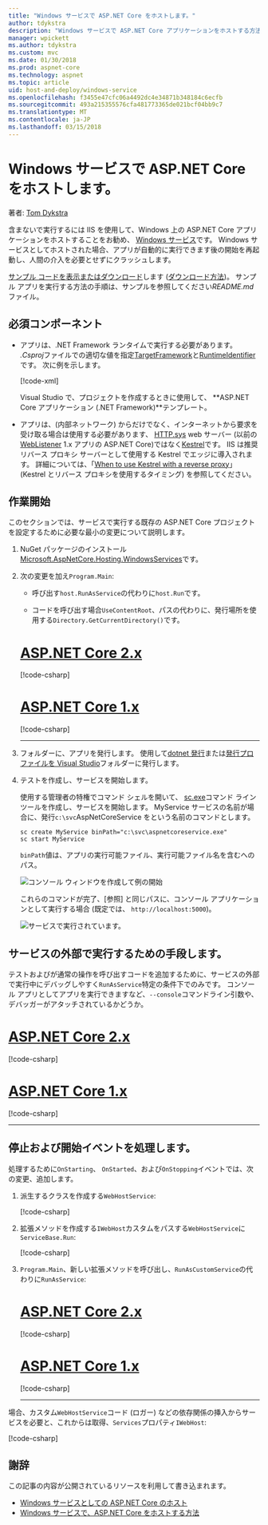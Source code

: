 ```yaml
---
title: "Windows サービスで ASP.NET Core をホストします。"
author: tdykstra
description: "Windows サービスで ASP.NET Core アプリケーションをホストする方法を説明します。"
manager: wpickett
ms.author: tdykstra
ms.custom: mvc
ms.date: 01/30/2018
ms.prod: aspnet-core
ms.technology: aspnet
ms.topic: article
uid: host-and-deploy/windows-service
ms.openlocfilehash: f3455e47cfc06a4492dc4e34871b348184c6ecfb
ms.sourcegitcommit: 493a215355576cfa481773365de021bcf04bb9c7
ms.translationtype: MT
ms.contentlocale: ja-JP
ms.lasthandoff: 03/15/2018
---
```

# <a name="host-aspnet-core-in-a-windows-service"></a>Windows サービスで ASP.NET Core をホストします。

著者: [Tom Dykstra](https://github.com/tdykstra)

含まないで実行するには IIS を使用して、Windows 上の ASP.NET Core アプリケーションをホストすることをお勧め、 [Windows サービス](/dotnet/framework/windows-services/introduction-to-windows-service-applications)です。 Windows サービスとしてホストされた場合、アプリが自動的に実行できます後の開始を再起動し、人間の介入を必要とせずにクラッシュします。

[サンプル コードを表示またはダウンロード](https://github.com/aspnet/Docs/tree/master/aspnetcore/host-and-deploy/windows-service/sample)します ([ダウンロード方法](xref:tutorials/index#how-to-download-a-sample))。 サンプル アプリを実行する方法の手順は、サンプルを参照してください*README.md*ファイル。

## <a name="prerequisites"></a>必須コンポーネント

* アプリは、.NET Framework ランタイムで実行する必要があります。 *.Csproj*ファイルでの適切な値を指定[TargetFramework](/nuget/schema/target-frameworks)と[RuntimeIdentifier](/dotnet/articles/core/rid-catalog)です。 次に例を示します。

  [!code-xml[](windows-service/sample/AspNetCoreService.csproj?range=3-6)]

  Visual Studio で、プロジェクトを作成するときに使用して、 **ASP.NET Core アプリケーション (.NET Framework)**テンプレート。

* アプリは、(内部ネットワーク) からだけでなく、インターネットから要求を受け取る場合は使用する必要があります、 [HTTP.sys](xref:fundamentals/servers/httpsys) web サーバー (以前の[WebListener](xref:fundamentals/servers/weblistener) 1.x アプリの ASP.NET Core)ではなく[Kestrel](xref:fundamentals/servers/kestrel)です。 IIS は推奨リバース プロキシ サーバーとして使用する Kestrel でエッジに導入されます。 詳細については、「[When to use Kestrel with a reverse proxy](xref:fundamentals/servers/kestrel#when-to-use-kestrel-with-a-reverse-proxy)」 (Kestrel とリバース プロキシを使用するタイミング) を参照してください。

## <a name="get-started"></a>作業開始

このセクションでは、サービスで実行する既存の ASP.NET Core プロジェクトを設定するために必要な最小の変更について説明します。

1. NuGet パッケージのインストール[Microsoft.AspNetCore.Hosting.WindowsServices](https://www.nuget.org/packages/Microsoft.AspNetCore.Hosting.WindowsServices/)です。

1. 次の変更を加え`Program.Main`:
  
   * 呼び出す`host.RunAsService`の代わりに`host.Run`です。
  
   * コードを呼び出す場合`UseContentRoot`、パスの代わりに、発行場所を使用する`Directory.GetCurrentDirectory()`です。

   # <a name="aspnet-core-2xtabaspnetcore2x"></a>[ASP.NET Core 2.x](#tab/aspnetcore2x)

   [!code-csharp[](windows-service/sample/Program.cs?name=ServiceOnly&highlight=3-4,7,12)]

   # <a name="aspnet-core-1xtabaspnetcore1x"></a>[ASP.NET Core 1.x](#tab/aspnetcore1x)

   [!code-csharp[](windows-service/sample_snapshot/Program.cs?name=ServiceOnly&highlight=3-4,8,14)]

   ---

1. フォルダーに、アプリを発行します。 使用して[dotnet 発行](/dotnet/articles/core/tools/dotnet-publish)または[発行プロファイルを Visual Studio](xref:host-and-deploy/visual-studio-publish-profiles)フォルダーに発行します。

1. テストを作成し、サービスを開始します。

   使用する管理者の特権でコマンド シェルを開いて、 [sc.exe](https://technet.microsoft.com/library/bb490995)コマンド ライン ツールを作成し、サービスを開始します。 MyService サービスの名前が場合に、発行`c:\svc`AspNetCoreService をという名前のコマンドとします。

   ```console
   sc create MyService binPath="c:\svc\aspnetcoreservice.exe"
   sc start MyService
   ```

   `binPath`値は、アプリの実行可能ファイル、実行可能ファイル名を含むへのパス。

   ![コンソール ウィンドウを作成して例の開始](windows-service/_static/create-start.png)

   これらのコマンドが完了、[参照] と同じパスに、コンソール アプリケーションとして実行する場合 (既定では、 `http://localhost:5000`)。

   ![サービスで実行されています。](windows-service/_static/running-in-service.png)

## <a name="provide-a-way-to-run-outside-of-a-service"></a>サービスの外部で実行するための手段します。

テストおよびが通常の操作を呼び出すコードを追加するために、サービスの外部で実行中にデバッグしやすく`RunAsService`特定の条件下でのみです。 コンソール アプリとしてアプリを実行できますなど、`--console`コマンドライン引数や、デバッガーがアタッチされているかどうか。

# <a name="aspnet-core-2xtabaspnetcore2x"></a>[ASP.NET Core 2.x](#tab/aspnetcore2x)

[!code-csharp[](windows-service/sample/Program.cs?name=ServiceOrConsole)]

# <a name="aspnet-core-1xtabaspnetcore1x"></a>[ASP.NET Core 1.x](#tab/aspnetcore1x)

[!code-csharp[](windows-service/sample_snapshot/Program.cs?name=ServiceOrConsole)]

---

## <a name="handle-stopping-and-starting-events"></a>停止および開始イベントを処理します。

処理するために`OnStarting`、 `OnStarted`、および`OnStopping`イベントでは、次の変更、追加します。

1. 派生するクラスを作成する`WebHostService`:

   [!code-csharp[](windows-service/sample/CustomWebHostService.cs?name=NoLogging)]

1. 拡張メソッドを作成する`IWebHost`カスタムをパスする`WebHostService`に`ServiceBase.Run`:

   [!code-csharp[](windows-service/sample/WebHostServiceExtensions.cs?name=ExtensionsClass)]

1. `Program.Main`、新しい拡張メソッドを呼び出し、`RunAsCustomService`の代わりに`RunAsService`:

   # <a name="aspnet-core-2xtabaspnetcore2x"></a>[ASP.NET Core 2.x](#tab/aspnetcore2x)

   [!code-csharp[](windows-service/sample/Program.cs?name=HandleStopStart&highlight=24)]

   # <a name="aspnet-core-1xtabaspnetcore1x"></a>[ASP.NET Core 1.x](#tab/aspnetcore1x)

   [!code-csharp[](windows-service/sample_snapshot/Program.cs?name=HandleStopStart&highlight=26)]

   ---

場合、カスタム`WebHostService`コード (ロガー) などの依存関係の挿入からサービスを必要と、これからは取得、`Services`プロパティ`IWebHost`:

[!code-csharp[](windows-service/sample/CustomWebHostService.cs?name=Logging&highlight=7)]

## <a name="acknowledgments"></a>謝辞

この記事の内容が公開されているリソースを利用して書き込まれます。

* [Windows サービスとしての ASP.NET Core のホスト](https://stackoverflow.com/questions/37346383/hosting-asp-net-core-as-windows-service/37464074)
* [Windows サービスで、ASP.NET Core をホストする方法](https://dotnetthoughts.net/how-to-host-your-aspnet-core-in-a-windows-service/)
